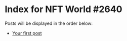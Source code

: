 # Index for NFT World #2640
Posts will be displayed in the order below:

- [Your first post](./001-first.md)

